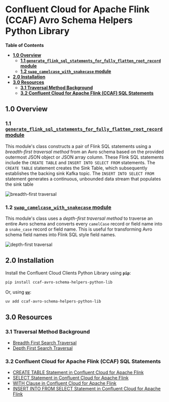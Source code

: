 # Confluent Cloud for Apache Flink (CCAF) Avro Schema Helpers Python Library

**Table of Contents**

<!-- toc -->
- [**1.0 Overview**](#10-overview)
  * [**1.1 `generate_flink_sql_statements_for_fully_flatten_root_record` module**](#11-generate_flink_sql_statements_for_fully_flatten_root_record-module)
  * [**1.2 `swap_camelcase_with_snakecase` module**](#12-swap_camelcase_with_snakecase-module)
- [**2.0 Installation**](#20-installation)
- [**3.0 Resources**](#30-resources)
    * [**3.1 Traversal Method Background**](#31-traversal-method-background)
    * [**3.2 Confluent Cloud for Apache Flink (CCAF) SQL Statements**](#32-confluent-cloud-for-apache-flink-ccaf-sql-statements)
<!-- tocstop -->

## 1.0 Overview

### 1.1 [`generate_flink_sql_statements_for_fully_flatten_root_record` module](https://github.com/j3-signalroom/ccaf-avro_schema_helpers-python_lib/blob/main/src/ccaf_avro_schema_helpers_python_lib/generate_flink_sql_statements_for_fully_flatten_root_record.py)
This module's class constructs a pair of Flink SQL statements using a _breadth-first traversal method_ from an Avro schema based on the provided outermost JSON object or JSON array column. These Flink SQL statements include the `CREATE TABLE` and `INSERT INTO SELECT FROM` statements. The `CREATE TABLE` statement creates the Sink Table, which subsequently establishes the backing sink Kafka topic. The `INSERT INTO SELECT FROM` statement generates a continuous, unbounded data stream that populates the sink table

![breadth-first traversal](.blog/images/breadth-first-traversal.png)

### 1.2 [`swap_camelcase_with_snakecase` module](https://github.com/j3-signalroom/ccaf-avro_schema_helpers-python_lib/blob/main/src/ccaf_avro_schema_helpers_python_lib/swap_camelcase_with_snakecase.py)
This module's class uses a _depth-first traversal method_ to traverse an entire Avro schema and converts every `camelCase` record or field name into a `snake_case` record or field name. This is useful for transforming Avro schema field names into Flink SQL style field names.

![depth-first traversal](.blog/images/depth-first-traversal.png)

## **2.0 Installation**
Install the Confluent Cloud Clients Python Library using **`pip`**:
```bash
pip install ccaf-avro-schema-helpers-python-lib
```

Or, using [**`uv`**](https://docs.astral.sh/uv/):
```bash
uv add ccaf-avro-schema-helpers-python-lib
```

## 3.0 Resources

### 3.1 Traversal Method Background
- [Breadth First Search Traversal](https://www.w3schools.com/dsa/dsa_algo_graphs_traversal.php#:~:text=Breadth%20First%20Search%20Traversal)
- [Depth First Search Traversal](https://www.w3schools.com/dsa/dsa_algo_graphs_traversal.php#:~:text=Depth%20First%20Search%20Traversal)

### 3.2 Confluent Cloud for Apache Flink (CCAF) SQL Statements
- [CREATE TABLE Statement in Confluent Cloud for Apache Flink](https://docs.confluent.io/cloud/current/flink/reference/statements/create-table.html)
- [SELECT Statement in Confluent Cloud for Apache Flink](https://docs.confluent.io/cloud/current/flink/reference/queries/select.html)
- [WITH Clause in Confluent Cloud for Apache Flink](https://docs.confluent.io/cloud/current/flink/reference/queries/with.html)
- [INSERT INTO FROM SELECT Statement in Confluent Cloud for Apache Flink](https://docs.confluent.io/cloud/current/flink/reference/queries/insert-into-from-select.html)